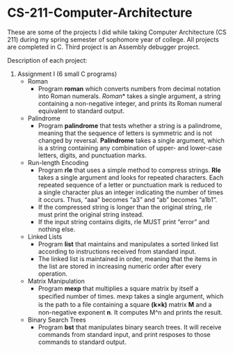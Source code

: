 # CS-211-Computer-Architecture
These are some of the projects I did while taking Computer Architecture (CS 211) during my spring semester of sophomore year of college. All projects are completed in C. Third project is an Assembly debugger project.

Description of each project:

  1. Assignment I (6 small C programs)
      - Roman
        - Program **roman** which converts numbers from decimal notation into Roman numerals. *Roman** takes a single argument, a string                   containing a non-negative integer, and prints its Roman numeral equivalent to standard output.
      - Palindrome
        - Program **palindrome** that tests whether a string is a palindrome, meaning that the sequence of letters is symmetric and is not               changed by reversal. **Palindrome** takes a single argument, which is a string containing any combination of upper- and lower-case             letters, digits, and punctuation marks.
      - Run-length Encoding
        - Program **rle** that uses a simple method to compress strings. **Rle** takes a single argument and looks for repeated characters. Each             repeated sequence of a letter or punctuation mark is reduced to a single character plus an integer indicating the number of               times it occurs. Thus, “aaa” becomes “a3” and “ab” becomes “a1b1”. 
        - If the compressed string is longer than the original string, rle must print the original string instead. 
        - If the input string contains digits, rle MUST print “error” and nothing else.
      - Linked Lists
        - Program **list** that maintains and manipulates a sorted linked list according to instructions received from standard input.
        - The linked list is maintained in order, meaning that the items in the list are stored in increasing numeric order after every           operation.
      - Matrix Manipulation
        - Program **mexp** that multiplies a square matrix by itself a speciﬁed number of times. mexp takes a single argument, which is the           path to a ﬁle containing a square **(k×k)** matrix **M** and a non-negative exponent **n**. It computes M^n and prints the               result. 
      - Binary Search Trees
        - Program **bst** that manipulates binary search trees. It will receive commands from standard input, and print resposes to those             commands to standard output.
       



      
